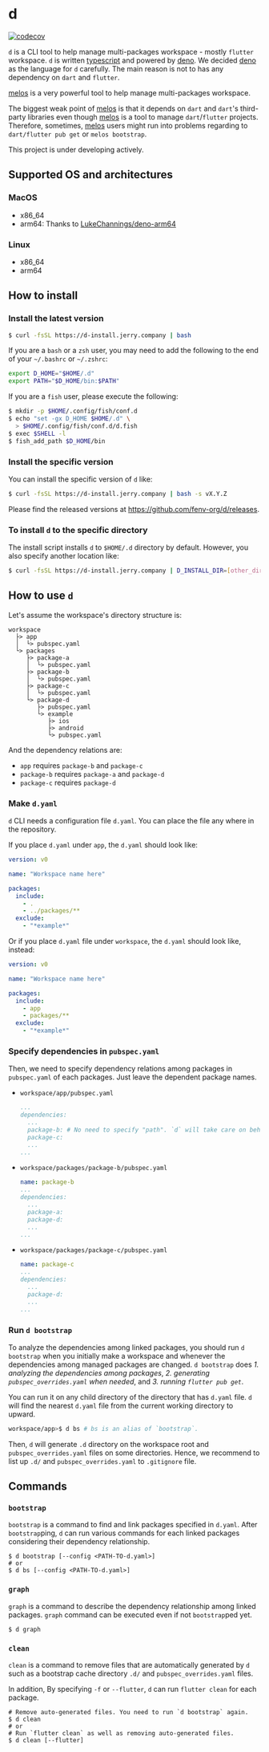 # d

[![codecov][codecov-badge]][codecov-project]

`d` is a CLI tool to help manage multi-packages workspace - mostly `flutter`
workspace. `d` is written [typescript] and powered by [deno]. We decided [deno]
as the language for `d` carefully. The main reason is not to has any dependency
on `dart` and `flutter`.

[melos] is a very powerful tool to help manage multi-packages workspace.

The biggest weak point of [melos] is that it depends on `dart` and `dart`'s
third-party libraries even though [melos] is a tool to manage `dart`/`flutter`
projects. Therefore, sometimes, [melos] users might run into problems regarding
to `dart/flutter pub get` or `melos bootstrap`.

This project is under developing actively.

## Supported OS and architectures

### MacOS

- x86_64
- arm64: Thanks to
  [LukeChannings/deno-arm64](https://github.com/LukeChannings/deno-arm64)

### Linux

- x86_64
- arm64

## How to install

### Install the latest version

```sh
$ curl -fsSL https://d-install.jerry.company | bash
```

If you are a `bash` or a `zsh` user, you may need to add the following to the
end of your `~/.bashrc` or `~/.zshrc`:

```sh
export D_HOME="$HOME/.d"
export PATH="$D_HOME/bin:$PATH"
```

If you are a `fish` user, please execute the following:

```sh
$ mkdir -p $HOME/.config/fish/conf.d
$ echo "set -gx D_HOME $HOME/.d" \
  > $HOME/.config/fish/conf.d/d.fish
$ exec $SHELL -l
$ fish_add_path $D_HOME/bin
```

### Install the specific version

You can install the specific version of `d` like:

```sh
$ curl -fsSL https://d-install.jerry.company | bash -s vX.Y.Z
```

Please find the released versions at https://github.com/fenv-org/d/releases.

### To install `d` to the specific directory

The install script installs `d` to `$HOME/.d` directory by default. However, you
also specify another location like:

```sh
$ curl -fsSL https://d-install.jerry.company | D_INSTALL_DIR=[other_directory] bash
```

## How to use `d`

Let's assume the workspace's directory structure is:

```
workspace
  ├> app
  │  └> pubspec.yaml
  └> packages
     ├> package-a
     │  └> pubspec.yaml
     ├> package-b
     │  └> pubspec.yaml
     ├> package-c
     │  └> pubspec.yaml
     └> package-d
        ├> pubspec.yaml
        └> example
           ├> ios
           ├> android
           └> pubspec.yaml
```

And the dependency relations are:

- `app` requires `package-b` and `package-c`
- `package-b` requires `package-a` and `package-d`
- `package-c` requires `package-d`

### Make `d.yaml`

`d` CLI needs a configuration file `d.yaml`. You can place the file any where in
the repository.

If you place `d.yaml` under `app`, the `d.yaml` should look like:

```yaml
version: v0

name: "Workspace name here"

packages:
  include:
    - .
    - ../packages/**
  exclude:
    - "*example*"
```

Or if you place `d.yaml` file under `workspace`, the `d.yaml` should look like,
instead:

```yaml
version: v0

name: "Workspace name here"

packages:
  include:
    - app
    - packages/**
  exclude:
    - "*example*"
```

### Specify dependencies in `pubspec.yaml`

Then, we need to specify dependency relations among packages in `pubspec.yaml`
of each packages. Just leave the dependent package names.

- `workspace/app/pubspec.yaml`

  ```yaml
  ...
  dependencies:
    ...
    package-b: # No need to specify "path". `d` will take care on behalf of you.
    package-c:
    ...
  ...
  ```

- `workspace/packages/package-b/pubspec.yaml`
  ```yaml
  name: package-b
  ...
  dependencies:
    ...
    package-a:
    package-d:
    ...
  ...
  ```

- `workspace/packages/package-c/pubspec.yaml`
  ```yaml
  name: package-c
  ...
  dependencies:
    ...
    package-d:
    ...
  ...
  ```

### Run `d bootstrap`

To analyze the dependencies among linked packages, you should run `d bootstrap`
when you initially make a workspace and whenever the dependencies among managed
packages are changed. `d bootstrap` does _1. analyzing the dependencies among
packages_, _2. generating `pubspec_overrides.yaml` when needed_, and _3. running
`flutter pub get`_.

You can run it on any child directory of the directory that has `d.yaml` file.
`d` will find the nearest `d.yaml` file from the current working directory to
upward.

```sh
workspace/app>$ d bs # bs is an alias of `bootstrap`.
```

Then, `d` will generate `.d` directory on the workspace root and
`pubspec_overrides.yaml` files on some directories. Hence, we recommend to list
up `.d/` and `pubspec_overrides.yaml` to `.gitignore` file.

## Commands

### `bootstrap`

`bootstrap` is a command to find and link packages specified in `d.yaml`. After
`bootstrap`ping, `d` can run various commands for each linked packages
considering their dependency relationship.

```shell
$ d bootstrap [--config <PATH-TO-d.yaml>]
# or
$ d bs [--config <PATH-TO-d.yaml>]
```

### `graph`

`graph` is a command to describe the dependency relationship among linked
packages. `graph` command can be executed even if not `bootstrap`ped yet.

```shell
$ d graph
```

### `clean`

`clean` is a command to remove files that are automatically generated by `d`
such as a bootstrap cache directory `.d/` and `pubspec_overrides.yaml` files.

In addition, By specifying `-f` or `--flutter`, `d` can run `flutter clean` for
each package.

```shell
# Remove auto-generated files. You need to run `d bootstrap` again.
$ d clean 
# or
# Run `flutter clean` as well as removing auto-generated files.
$ d clean [--flutter]
```

<!-- links -->

[codecov-project]: https://codecov.io/gh/fenv-org/d
[codecov-badge]: https://codecov.io/gh/fenv-org/d/graph/badge.svg?token=2P0R4NSNCQ
[melos]: https://pub.dev/packages/melos
[deno]: https://deno.com/
[typescript]: https://www.typescriptlang.org/
